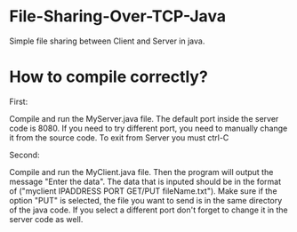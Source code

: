 # File-Sharing-Over-TCP-Java

Simple file sharing between Client and Server in java.

# How to compile correctly?

First: 	

Compile and run the MyServer.java file. The default port inside the server code is 8080. If you need to try
different port, you need to manually change it from the source code. To exit from Server you must ctrl-C


Second:

Compile and run the MyClient.java file. Then the program will output the message "Enter the data". The data
that is inputed should be in the format of ("myclient IPADDRESS PORT GET/PUT fileName.txt"). Make sure if 
the option "PUT" is selected, the file you want to send is in the same directory of the java code. If you 
select a different port don't forget to change it in the server code as well. 


